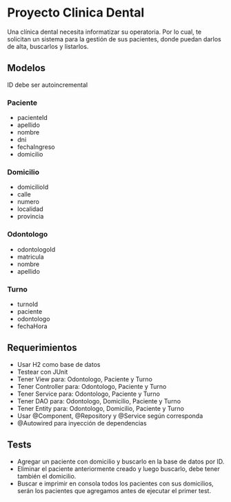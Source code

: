# Proyecto Clinica Dental

Una clínica dental necesita informatizar su operatoria. Por lo cual, te solicitan un sistema para la gestión de sus
pacientes, donde puedan darlos de alta, buscarlos y listarlos.

## Modelos

ID debe ser autoincremental

### Paciente

- pacienteId
- apellido
- nombre
- dni
- fechaIngreso
- domicilio

### Domicilio

- domicilioId
- calle
- numero
- localidad
- provincia

### Odontologo

- odontologoId
- matricula
- nombre
- apellido

### Turno

- turnoId
- paciente
- odontologo
- fechaHora

## Requerimientos

- Usar H2 como base de datos
- Testear con JUnit
- Tener View para: Odontologo, Paciente y Turno
- Tener Controller para: Odontologo, Paciente y Turno
- Tener Service para: Odontologo, Paciente y Turno
- Tener DAO para: Odontologo, Domicilio, Paciente y Turno
- Tener Entity para: Odontologo, Domicilio, Paciente y Turno
- Usar @Component, @Repository y @Service según corresponda
- @Autowired para inyección de dependencias

## Tests

- Agregar un paciente con domicilio y buscarlo en la base de datos por ID.
- Eliminar el paciente anteriormente creado y luego buscarlo, debe tener también el domicilio.
- Buscar e imprimir en consola todos los pacientes con sus domicilios, serán los pacientes que agregamos antes de
  ejecutar el primer test.